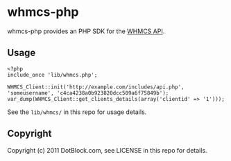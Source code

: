 # whmcs-php

whmcs-php provides an PHP SDK for the [WHMCS API](http://wiki.whmcs.com/API:Functions).


## Usage

    <?php
    include_once 'lib/whmcs.php';

    WHMCS_Client::init('http://example.com/includes/api.php', 'someusername', 'c4ca4238a0b923820dcc509a6f75849b');
    var_dump(WHMCS_Client::get_clients_details(array('clientid' => '1')));

See the `lib/whmcs/` in this repo for usage details.


## Copyright

Copyright (c) 2011 DotBlock.com, see LICENSE in this repo for details.
